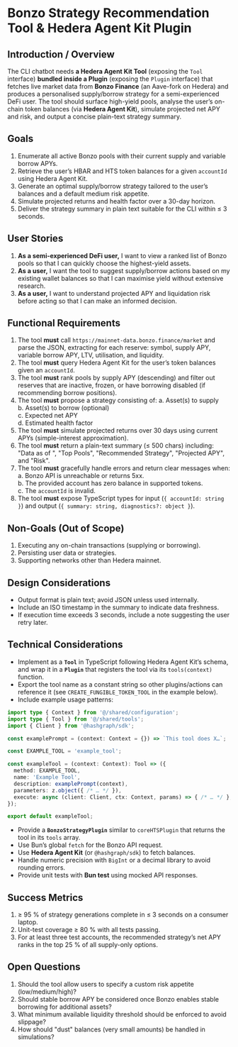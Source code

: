 # Bonzo Strategy Recommendation Tool & Hedera Agent Kit Plugin

## Introduction / Overview
The CLI chatbot needs **a Hedera Agent Kit Tool** (exposing the `Tool` interface) **bundled inside a Plugin** (exposing the `Plugin` interface) that fetches live market data from **Bonzo Finance** (an Aave-fork on Hedera) and produces a personalised supply/borrow strategy for a semi-experienced DeFi user. The tool should surface high-yield pools, analyse the user’s on-chain token balances (via **Hedera Agent Kit**), simulate projected net APY and risk, and output a concise plain-text strategy summary.

## Goals
1. Enumerate all active Bonzo pools with their current supply and variable borrow APYs.
2. Retrieve the user’s HBAR and HTS token balances for a given `accountId` using Hedera Agent Kit.
3. Generate an optimal supply/borrow strategy tailored to the user’s balances and a default medium risk appetite.
4. Simulate projected returns and health factor over a 30-day horizon.
5. Deliver the strategy summary in plain text suitable for the CLI within ≤ 3 seconds.

## User Stories
1. **As a semi-experienced DeFi user,** I want to view a ranked list of Bonzo pools so that I can quickly choose the highest-yield assets.
2. **As a user,** I want the tool to suggest supply/borrow actions based on my existing wallet balances so that I can maximise yield without extensive research.
3. **As a user,** I want to understand projected APY and liquidation risk before acting so that I can make an informed decision.

## Functional Requirements
1. The tool **must** call `https://mainnet-data.bonzo.finance/market` and parse the JSON, extracting for each reserve: symbol, supply APY, variable borrow APY, LTV, utilisation, and liquidity.
2. The tool **must** query Hedera Agent Kit for the user’s token balances given an `accountId`.
3. The tool **must** rank pools by supply APY (descending) and filter out reserves that are inactive, frozen, or have borrowing disabled (if recommending borrow positions).
4. The tool **must** propose a strategy consisting of:
   a. Asset(s) to supply  
   b. Asset(s) to borrow (optional)  
   c. Expected net APY  
   d. Estimated health factor
5. The tool **must** simulate projected returns over 30 days using current APYs (simple-interest approximation).
6. The tool **must** return a plain-text summary (≤ 500 chars) including: "Data as of <TIMESTAMP>", "Top Pools", "Recommended Strategy", "Projected APY", and "Risk".
7. The tool **must** gracefully handle errors and return clear messages when:
   a. Bonzo API is unreachable or returns 5xx.  
   b. The provided account has zero balance in supported tokens.  
   c. The `accountId` is invalid.
8. The tool **must** expose TypeScript types for input (`{ accountId: string }`) and output (`{ summary: string, diagnostics?: object }`).

## Non-Goals (Out of Scope)
1. Executing any on-chain transactions (supplying or borrowing).
2. Persisting user data or strategies.
3. Supporting networks other than Hedera mainnet.

## Design Considerations
- Output format is plain text; avoid JSON unless used internally.
- Include an ISO timestamp in the summary to indicate data freshness.
- If execution time exceeds 3 seconds, include a note suggesting the user retry later.

## Technical Considerations
- Implement as a **`Tool`** in TypeScript following Hedera Agent Kit’s schema, and wrap it in a **`Plugin`** that registers the tool via its `tools(context)` function.
- Export the tool name as a constant string so other plugins/actions can reference it (see `CREATE_FUNGIBLE_TOKEN_TOOL` in the example below).
- Include example usage patterns:

```ts
import type { Context } from '@/shared/configuration';
import type { Tool } from '@/shared/tools';
import { Client } from '@hashgraph/sdk';

const examplePrompt = (context: Context = {}) => `This tool does X…`;

const EXAMPLE_TOOL = 'example_tool';

const exampleTool = (context: Context): Tool => ({
  method: EXAMPLE_TOOL,
  name: 'Example Tool',
  description: examplePrompt(context),
  parameters: z.object({ /* … */ }),
  execute: async (client: Client, ctx: Context, params) => { /* … */ },
});

export default exampleTool;
```

- Provide a **`BonzoStrategyPlugin`** similar to `coreHTSPlugin` that returns the tool in its `tools` array.
- Use Bun’s global `fetch` for the Bonzo API request.
- Use **Hedera Agent Kit** (or `@hashgraph/sdk`) to fetch balances.
- Handle numeric precision with `BigInt` or a decimal library to avoid rounding errors.
- Provide unit tests with **Bun test** using mocked API responses.

## Success Metrics
1. ≥ 95 % of strategy generations complete in ≤ 3 seconds on a consumer laptop.
2. Unit-test coverage ≥ 80 % with all tests passing.
3. For at least three test accounts, the recommended strategy’s net APY ranks in the top 25 % of all supply-only options.

## Open Questions
1. Should the tool allow users to specify a custom risk appetite (low/medium/high)?
2. Should stable borrow APY be considered once Bonzo enables stable borrowing for additional assets?
3. What minimum available liquidity threshold should be enforced to avoid slippage?
4. How should "dust" balances (very small amounts) be handled in simulations? 